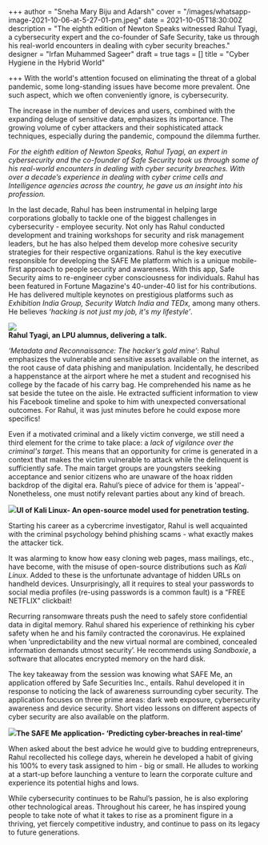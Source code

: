 +++
author = "Sneha Mary Biju and Adarsh"
cover = "/images/whatsapp-image-2021-10-06-at-5-27-01-pm.jpeg"
date = 2021-10-05T18:30:00Z
description = "The eighth edition of Newton Speaks witnessed Rahul Tyagi, a cybersecurity expert and the co-founder of Safe Security, take us through his real-world encounters in dealing with cyber security breaches."
designer = "Irfan Muhammed Sageer"
draft = true
tags = []
title = "Cyber Hygiene in the Hybrid World"

+++
With the world's attention focused on eliminating the threat of a global pandemic, some long-standing issues have become more prevalent. One such aspect, which we often conveniently ignore, is cybersecurity.

The increase in the number of devices and users, combined with the expanding deluge of sensitive data, emphasizes its importance. The growing volume of cyber attackers and their sophisticated attack techniques, especially during the pandemic, compound the dilemma further.

_For the eighth edition of Newton Speaks, Rahul Tyagi, an expert in cybersecurity and the co-founder of Safe Security took us through some of his real-world encounters in dealing with cyber security breaches. With over a decade’s experience in dealing with cyber crime cells and Intelligence agencies across the country, he gave us an insight into his profession._

In the last decade, Rahul has been instrumental in helping large corporations globally to tackle one of the biggest challenges in cybersecurity - employee security. Not only has Rahul conducted development and training workshops for security and risk management leaders, but he has also helped them develop more cohesive security strategies for their respective organizations. Rahul is the key executive responsible for developing the SAFE Me platform which is a unique mobile-first approach to people security and awareness. With this app, Safe Security aims to re-engineer cyber consciousness for individuals. Rahul has been featured in Fortune Magazine's 40-under-40 list for his contributions. He has delivered multiple keynotes on prestigious platforms such as _Exhibition India Group, Security Watch India and TEDx,_ among many others. He believes _‘hacking is not just my job, it's my lifestyle’_.

![](/images/ns1.jpg)  
**Rahul Tyagi, an LPU alumnus, delivering a talk.**

_‘Metadata and Reconnaissance: The hacker’s gold mine’_: Rahul emphasizes the vulnerable and sensitive assets available on the internet, as the root cause of data phishing and manipulation. Incidentally, he described a happenstance at the airport where he met a student and recognised his college by the facade of his carry bag. He comprehended his name as he sat beside the tutee on the aisle. He extracted sufficient information to view his Facebook timeline and spoke to him with unexpected conversational outcomes. For Rahul, it was just minutes before he could expose more specifics!

Even if a motivated criminal and a likely victim converge, we still need a third element for the crime to take place: a _lack of vigilance over the criminal's target_. This means that an opportunity for crime is generated in a context that makes the victim vulnerable to attack while the delinquent is sufficiently safe. The main target groups are youngsters seeking acceptance and senior citizens who are unaware of the hoax ridden backdrop of the digital era. Rahul’s piece of advice for them is 'appeal'- Nonetheless, one must notify relevant parties about any kind of breach.

![](/images/ns2.jpg)**UI of Kali Linux- An open-source model used for penetration testing.**

Starting his career as a cybercrime investigator, Rahul is well acquainted with the criminal psychology behind phishing scams - what exactly makes the attacker tick.

It was alarming to know how easy cloning web pages, mass mailings, etc., have become, with the misuse of open-source distributions such as _Kali Linux_. Added to these is the unfortunate advantage of hidden URLs on handheld devices. Unsurprisingly, all it requires to steal your passwords to social media profiles (re-using passwords is a common fault) is a “FREE NETFLIX” clickbait!

Recurring ransomware threats push the need to safely store confidential data in digital memory. Rahul shared his experience of rethinking his cyber safety when he and his family contracted the coronavirus. He explained when ‘unpredictability and the new virtual normal are combined, concealed information demands utmost security’. He recommends using _Sandboxie_, a software that allocates encrypted memory on the hard disk.

The key takeaway from the session was knowing what SAFE Me, an application offered by Safe Securities Inc., entails. Rahul developed it in response to noticing the lack of awareness surrounding cyber security. The application focuses on three prime areas: dark web exposure, cybersecurity awareness and device security. Short video lessons on different aspects of cyber security are also available on the platform.

  
![](/images/ns3.jpg)**The SAFE Me application- ‘Predicting cyber-breaches in real-time’**

When asked about the best advice he would give to budding entrepreneurs, Rahul recollected his college days, wherein he developed a habit of giving his 100% to every task assigned to him - big or small. He alludes to working at a start-up before launching a venture to learn the corporate culture and experience its potential highs and lows.

While cybersecurity continues to be Rahul’s passion, he is also exploring other technological areas. Throughout his career, he has inspired young people to take note of what it takes to rise as a prominent figure in a thriving, yet fiercely competitive industry, and continue to pass on its legacy to future generations.